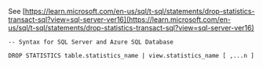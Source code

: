 See [https://learn.microsoft.com/en-us/sql/t-sql/statements/drop-statistics-transact-sql?view=sql-server-ver16](https://learn.microsoft.com/en-us/sql/t-sql/statements/drop-statistics-transact-sql?view=sql-server-ver16)
```
-- Syntax for SQL Server and Azure SQL Database  
  
DROP STATISTICS table.statistics_name | view.statistics_name [ ,...n ]
```
